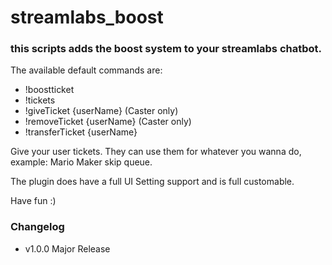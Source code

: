 # streamlabs_boost

### this scripts adds the boost system to your streamlabs chatbot.
The available default commands are:
* !boostticket
* !tickets
* !giveTicket {userName} (Caster only)
* !removeTicket {userName} (Caster only)
* !transferTicket {userName}

Give your user tickets. They can use them for whatever you wanna do, example: Mario Maker skip queue.

The plugin does have a full UI Setting support and is full customable.

Have fun :)


### Changelog

* v1.0.0 Major Release